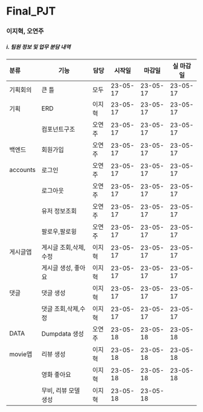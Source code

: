 # Final_PJT

### 이지혁, 오연주

##### ⅰ. 팀원 정보 및 업무 분담 내역

| 분류       | 기능           | 담당  | 시작일      | 마감일      | 실 마감일    |
|:-------- | ------------ | --- | -------- | -------- | -------- |
| 기획회의     | 큰 틀          | 모두  | 23-05-17 | 23-05-17 | 23-05-17 |
| 기획       | ERD          | 이지혁 | 23-05-17 | 23-05-17 | 23-05-17 |
|          | 컴포넌트구조       | 오연주 | 23-05-17 | 23-05-17 | 23-05-17 |
| 백엔드      | 회원가입         | 오연주 | 23-05-17 | 23-05-17 | 23-05-17 |
| accounts | 로그인          | 오연주 | 23-05-17 | 23-05-17 | 23-05-17 |
|          | 로그아웃         | 오연주 | 23-05-17 | 23-05-17 | 23-05-17 |
|          | 유저 정보조회      | 오연주 | 23-05-17 | 23-05-17 | 23-05-17 |
|          | 팔로우,팔로윙      | 오연주 | 23-05-17 | 23-05-17 | 23-05-17 |
| 게시글앱     | 게시글 조회,삭제,수정 | 이지혁 | 23-05-17 | 23-05-17 | 23-05-17 |
|          | 게시글 생성, 좋아요  | 이지혁 | 23-05-17 | 23-05-17 | 23-05-17 |
| 댓글       | 댓글 생성        | 이지혁 | 23-05-17 | 23-05-17 | 23-05-17 |
|          | 댓글 조회,삭제,수정  | 이지혁 | 23-05-17 | 23-05-17 | 23-05-17 |
| DATA     | Dumpdata 생성  | 오연주 | 23-05-18 | 23-05-18 | 23-05-18 |
| movie앱   | 리뷰 생성        | 이지혁 | 23-05-18 | 23-05-18 | 23-05-18 |
|          | 영화 좋아요       | 이지혁 | 23-05-18 | 23-05-18 | 23-05-18 |
|          | 무비, 리뷰 모델 생성 | 이지혁 | 23-05-18 | 23-05-18 |          |
